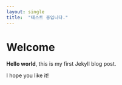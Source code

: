 ```yaml
---
layout: single
title:  "테스트 중입니다."
---
```


# Welcome

**Hello world**, this is my first Jekyll blog post.

I hope you like it!
